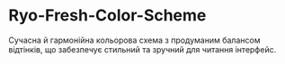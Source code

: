 # Ryo-Fresh-Color-Scheme
Сучасна й гармонійна кольорова схема з продуманим балансом відтінків, що забезпечує стильний та зручний для читання інтерфейс.
